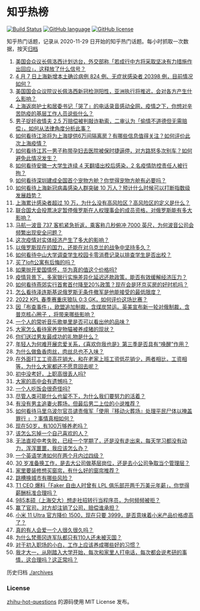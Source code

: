 # 知乎热榜
[![Build Status](https://github.com/ToWeLong/zhihu-hot-questions/workflows/CI/badge.svg)](https://github.com/ToWeLong/zhihu-hot-questions/actions)
[![GitHub language](https://img.shields.io/badge/language-golang-orange.svg)](https://golang.org/)
[![GitHub license](https://img.shields.io/github/license/ToWeLong/zhihu-hot-questions)](https://github.com/ToWeLong/zhihu-hot-questions/blob/main/LICENSE)

知乎热门话题，记录从 2020-11-29 日开始的知乎热门话题。每小时抓取一次数据，按天[归档](./archives)

<!-- BEGIN -->

1. [美国会众议长佩洛西计划访台，外交部称「若成行中方将采取坚决有力措施作出回应」，这释放了什么信号？](https://www.zhihu.com/question/526535047)
1. [4 月 7 日上海新增本土确诊病例 824 例、无症状感染者 20398 例，目前情况如何？](https://www.zhihu.com/question/526653995)
1. [美国国会众议院议长佩洛西新冠检测阳性，亚洲执行将推迟，会对各方产生什么影响？](https://www.zhihu.com/question/526606067)
1. [上海返岗护士和居委书记「哭了」的电话录音感动全网，疫情之下，你想对辛苦防疫的基层工作人员说些什么？](https://www.zhihu.com/question/526303867)
1. [男子捉奸收情夫 2.5 万赔偿被判敲诈勒索，二审认为「偷情不道德但无需赔偿」，如何从法律角度分析此事？](https://www.zhihu.com/question/526332207)
1. [如何看待江浙将为上海提供6万间隔离房？有哪些信息值得关注？如何评价此次上海疫情？](https://www.zhihu.com/question/526475650)
1. [如何看待江苏一男子称带孕妇去医院被保时捷逼停，对方路怒多次别车？如何避免此情况发生？](https://www.zhihu.com/question/526476262)
1. [如何看待安徽一大学生连续 4 天翻墙出校后感染，2 名疫情防控责任人被行拘？](https://www.zhihu.com/question/526490321)
1. [如何看待深圳建成全国首个宠物方舱？你觉得宠物方舱有必要吗？](https://www.zhihu.com/question/526540054)
1. [如何看待上海新冠病毒感染人群突破 10 万人？预计什么时候可以打断指数级发展趋势？](https://www.zhihu.com/question/526454948)
1. [上海累计感染者超过 10 万，为什么没有高风险区？高风险区的定义是什么？](https://www.zhihu.com/question/526257162)
1. [联合国大会投票决定暂停俄罗斯在人权理事会的成员资格，对俄罗斯能有多大影响？](https://www.zhihu.com/question/526652241)
1. [马航一波音 737 客机紧急折返，乘客称几秒俯冲 7000 英尺，为何波音公司会频繁出现安全问题？](https://www.zhihu.com/question/526583927)
1. [这次疫情对实体经济产生了多大的影响？](https://www.zhihu.com/question/438933656)
1. [以俄罗斯现在的国力，还能在对乌克兰的战争中坚持多久？](https://www.zhihu.com/question/526458825)
1. [如何看待中山大学调查学生校园卡零消费记录以排查学生是否出校？](https://www.zhihu.com/question/525960838)
1. [买了loft公寓有后悔的吗？](https://www.zhihu.com/question/305616998)
1. [如果抛开爱国情怀，华为真的值这个价格吗?](https://www.zhihu.com/question/515222534)
1. [疫情背景下，多家银行实施差异化延迟还款政策，能否有效缓解经济压力？](https://www.zhihu.com/question/526563738)
1. [如何看待燕郊实行首套首付降至20%政策？现在会是环京买房的好时机吗？](https://www.zhihu.com/question/526401717)
1. [怎么看待泽连斯基说俄罗斯无条件撤军是他能接受的最低限度？](https://www.zhihu.com/question/526311146)
1. [2022 KPL 春季赛重庆狼队 0:3  GK，如何评价这场比赛？](https://www.zhihu.com/question/526582416)
1. [因「布查事件」，欧盟追加制裁，含煤炭禁运。英美宣布新一轮对俄制裁，含普京核心圈子 ，将带来哪些影响？](https://www.zhihu.com/question/526455217)
1. [一个人的常听音乐歌单里是否可以看出他的品味？](https://www.zhihu.com/question/279414054)
1. [大家怎么看待家养宠物猫被养成猪的现状？](https://www.zhihu.com/question/520675015)
1. [你们送过男友最成功的礼物是什么？](https://www.zhihu.com/question/25865753)
1. [年轻人为何难开展恋爱关系，《喜欢你我也是》第三季是否具有“唤醒”作用？](https://www.zhihu.com/question/526562368)
1. [为什么做鱼香肉丝，肉丝总也不入味？](https://www.zhihu.com/question/385822976)
1. [在外面打工工资高花销大，和在老家上班工资低花销少，两者相比，工资相等，为什么大家都还不愿意回去呢？](https://www.zhihu.com/question/525790240)
1. [初中没考好，上职高很丢人吗?](https://www.zhihu.com/question/526100260)
1. [大家的高中会有遗憾吗？](https://www.zhihu.com/question/526601834)
1. [一个人吃饭会很奇怪吗?](https://www.zhihu.com/question/524046453)
1. [尽管人类可能什么也留不下，为什么我们要努力的活着？](https://www.zhihu.com/question/526050856)
1. [有没有男主追妻火葬场，但最后男二上位的小说推荐？](https://www.zhihu.com/question/515599378)
1. [如何看待马里乌波尔官员谴责俄军「使用『移动火葬场』处理平民尸体以掩盖罪行 」？事情真相如何？](https://www.zhihu.com/question/526489725)
1. [现在50岁，有100万够养老吗？](https://www.zhihu.com/question/395697394)
1. [该怎么忘掉一个自己喜欢的人？](https://www.zhihu.com/question/524418040)
1. [无法直视中考失败，已经一个学期了，还是没有走出来，每天学习都没有动力，浑浑噩噩，我应该怎么办？](https://www.zhihu.com/question/520340512)
1. [一个英语学渣如何在两个月内过四级？](https://www.zhihu.com/question/298566623)
1. [30 岁准备换工作，是去大公司做基层岗位，还是去小公司争取当个管理层？](https://www.zhihu.com/question/521451857)
1. [家里要装修想买窗帘，有什么好的窗帘推荐？](https://www.zhihu.com/question/67953554)
1. [跳槽换城市有哪些风险？](https://www.zhihu.com/question/521451843)
1. [T1 CEO 爆料「Faker 自由人时曾有 LPL 俱乐部开两千万美元年薪」，你觉得薪酬标准合理吗？](https://www.zhihu.com/question/526478232)
1. [985本硕（上海交大）想走社招转行当程序员，为何频频被拒？](https://www.zhihu.com/question/525614193)
1. [赢了官司，对方却注销了公司，赔偿谁承担？](https://www.zhihu.com/question/492373442)
1. [小米 11 Ultra 官方降价 1500，现在只要 3999，是否意味着小米产品价格虚高了？](https://www.zhihu.com/question/524637493)
1. [真的有人会爱一个人很久很久吗？](https://www.zhihu.com/question/525773234)
1. [为什么梵蒂冈连军队都只有110人还未被灭国？](https://www.zhihu.com/question/431767839)
1. [对于初入职场的小白，工作上应该养成哪些好的习惯？](https://www.zhihu.com/question/525013723)
1. [我才大一，从刚踏入大学开始，每次和家里人打电话，每次都会说考研的事情，这合理吗？这正常吗？](https://www.zhihu.com/question/526535611)

<!-- END -->

历史归档 [./archives](./archives)


### License
[zhihu-hot-questions](https://github.com/towelong/zhihu-hot-questions) 的源码使用 MIT License 发布。